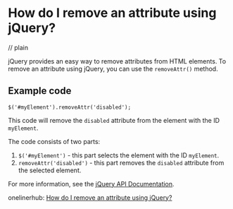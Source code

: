 # How do I remove an attribute using jQuery?
// plain

jQuery provides an easy way to remove attributes from HTML elements. To remove an attribute using jQuery, you can use the `removeAttr()` method.

## Example code

```
$('#myElement').removeAttr('disabled');
```

This code will remove the `disabled` attribute from the element with the ID `myElement`.

The code consists of two parts:

1. `$('#myElement')` - this part selects the element with the ID `myElement`.
2. `removeAttr('disabled')` - this part removes the `disabled` attribute from the selected element.

For more information, see the [jQuery API Documentation](https://api.jquery.com/removeAttr/).

onelinerhub: [How do I remove an attribute using jQuery?](https://onelinerhub.com/jquery/how-do-i-remove-an-attribute-using-jquery)